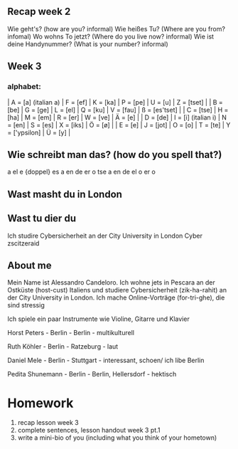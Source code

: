 ## Recap week 2

Wie geht's? (how are you? informal)
Wie heißes Tu? (Where are you from? infomal)
Wo wohns To jetzt? (Where do you live now? informal)
Wie ist deine Handynummer? (What is your number? informal)

## Week 3
### alphabet:
|  A = [a] (italian a) |  F = [ef]            |  K = [ka] |  P = [pe] |  U = [u]        |  Z = [tset]    |
|  B = [be]            |  G = [ge]            |  L = [el] |  Q = [ku] |  V = [fau]      |  ß = [es'tset] |
|  C = [tse]           |  H = [ha]            |  M = [em] |  R = [er] |  W = [ve]       |  Ä = [e]       |
|  D = [de]            |  I = [i] (italian i) |  N = [en] |  S = [es] |  X = [iks]      |  Ö = [ø]       |
|  E = [e]             |  J = [jot]           |  O = [o]  |  T = [te] |  Y = ['ypsilon] |  Ü = [y]       |



## Wie schreibt man das? (how do you spell that?)
a el e {doppel} es a en de er o tse a en de el o er o 


## Wast masht du in London
## Wast tu dier du
Ich studire Cybersicherheit an der City University in London
Cyber zscitzeraid

## About me
<!-- Mein Name ist Alessandro Candeloro. Ich wohne jets in Pescara das ist in Italien und ich studire Cyber-Sicherheit (zik-ha-rahit) an der City Universiti in London. 
Ich mache Online-Unterricht dase stressy
____ -->

Mein Name ist Alessandro Candeloro. Ich wohne jets in Pescara an der Ostküste (host-cust) Italiens und studiere Cybersicherheit (zik-ha-rahit) an der City University in London.
Ich mache Online-Vorträge (for-tri-ghe), die sind stressig

Ich spiele ein paar Instrumente wie Violine, Gitarre und Klavier



Horst Peters -  Berlin - Berlin - multikulturell

Ruth Köhler - Berlin - Ratzeburg - laut

Daniel Mele - Berlin - Stuttgart - interessant, schoen/ ich libe Berlin

Pedita Shunemann - Berlin - Berlin, Hellersdorf - hektisch

# Homework

1. recap lesson week 3
2. complete sentences, lesson handout week 3 pt.1
3. write a mini-bio of you (including what you think of your hometown)

